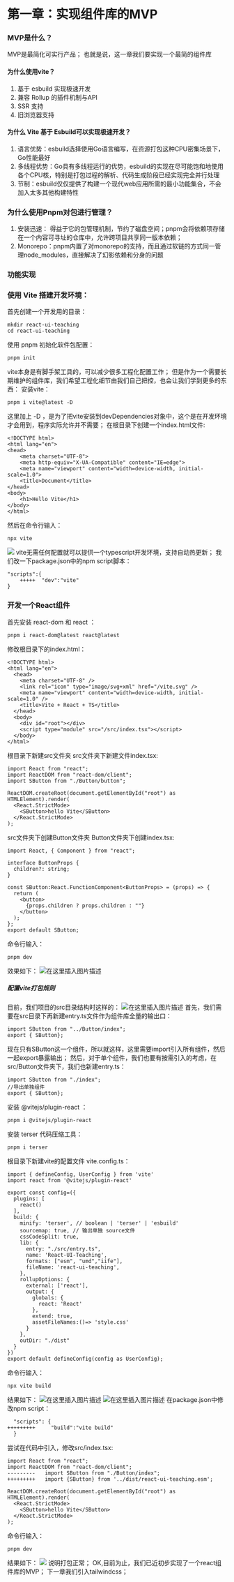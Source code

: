 # 第一章：实现组件库的MVP
### MVP是什么？
MVP是最简化可实行产品；
也就是说，这一章我们要实现一个最简的组件库
#### 为什么使用vite？
 1. 基于 esbuild 实现极速开发
 2. 兼容 Rollup 的插件机制与API
 3. SSR 支持
 4. 旧浏览器支持

#### 为什么 Vite 基于 Esbuild可以实现极速开发？
 1. 语言优势：esbuild选择使用Go语言编写，在资源打包这种CPU密集场景下，Go性能最好
 2. 多线程优势：Go具有多线程运行的优势，esbuild的实现在尽可能饱和地使用各个CPU核，特别是打包过程的解析、代码生成阶段已经实现完全并行处理
 3. 节制：esbuild仅仅提供了构建一个现代web应用所需的最小功能集合，不会加入太多其他构建特性
### 为什么使用Pnpm对包进行管理？
 
 1. 安装迅速： 得益于它的包管理机制，节约了磁盘空间；pnpm会将依赖项存储在一个内容可寻址的仓库中，允许跨项目共享同一版本依赖；
 2. Monorepo：pnpm内置了对monorepo的支持，而且通过软链的方式同一管理node_modules，直接解决了幻影依赖和分身的问题

### 功能实现 
### 使用 Vite 搭建开发环境：
首先创建一个开发用的目录：
```
mkdir react-ui-teaching
cd react-ui-teaching
```
使用 pnpm 初始化软件包配置：
```
pnpm init
```
vite本身是有脚手架工具的，可以减少很多工程化配置工作；
但是作为一个需要长期维护的组件库，我们希望工程化细节由我们自己把控，也会让我们学到更多的东西：
安装vite：
```
pnpm i vite@latest -D
```
这里加上 -D ，是为了把vite安装到devDependencies对象中，这个是在开发环境才会用到，程序实际允许并不需要；
在根目录下创建一个index.html文件:
```
<!DOCTYPE html>
<html lang="en">
<head>
    <meta charset="UTF-8">
    <meta http-equiv="X-UA-Compatible" content="IE=edge">
    <meta name="viewport" content="width=device-width, initial-scale=1.0">
    <title>Document</title>
</head>
<body>
    <h1>Hello Vite</h1>
</body>
</html>
```
然后在命令行输入：
```
npx vite
```
![](https://img-blog.csdnimg.cn/7be7b210f739499baa5dfa8b30bd9f66.png)
vite无需任何配置就可以提供一个typescript开发环境，支持自动热更新；
我们改一下package.json中的npm script脚本：
```
"scripts":{
	+++++  "dev":"vite"
}
```
### 开发一个React组件
首先安装 react-dom 和 react ：
```
pnpm i react-dom@latest react@latest
```
修改根目录下的index.html：
```
<!DOCTYPE html>
<html lang="en">
  <head>
    <meta charset="UTF-8" />
    <link rel="icon" type="image/svg+xml" href="/vite.svg" />
    <meta name="viewport" content="width=device-width, initial-scale=1.0" />
    <title>Vite + React + TS</title>
  </head>
  <body>
    <div id="root"></div>
    <script type="module" src="/src/index.tsx"></script>
  </body>
</html>
```
根目录下新建src文件夹
src文件夹下新建文件index.tsx:
```
import React from "react";
import ReactDOM from "react-dom/client";
import SButton from "./Button/button";

ReactDOM.createRoot(document.getElementById("root") as HTMLElement).render(
  <React.StrictMode>
    <SButton>hello Vite</SButton>
  </React.StrictMode>
);
```
src文件夹下创建Button文件夹
Button文件夹下创建index.tsx:
```
import React, { Component } from "react";

interface ButtonProps {
  children?: string;
}

const SButton:React.FunctionComponent<ButtonProps> = (props) => {
  return (
    <button>
      {props.children ? props.children : ""}
    </button>
  );
};
export default SButton;
```
命令行输入：
```
pnpm dev
```
效果如下：
![在这里插入图片描述](https://img-blog.csdnimg.cn/a7f7043a8e174c14b52068c2ce7df91f.png)

#####  配置vite打包规则
目前，我们项目的src目录结构时这样的：
![在这里插入图片描述](https://img-blog.csdnimg.cn/fb1e91cd440d4f39a749411c820c9549.png)
首先，我们需要在src目录下再新建entry.ts文件作为组件库全量的输出口：
```
import SButton from "../Button/index";
export { SButton};
```
现在只有SButton这一个组件，所以就这样，这里需要import引入所有组件，然后一起export暴露输出；
然后，对于单个组件，我们也要有按需引入的考虑，在src/Button文件夹下，我们也新建entry.ts：
```
import SButton from "./index";
//导出单独组件
export { SButton};
```
安装 @vitejs/plugin-react ：
```
pnpm i @vitejs/plugin-react
```
安装 terser 代码压缩工具：
```
pnpm i terser
```
根目录下新建vite的配置文件 vite.config.ts：
```
import { defineConfig, UserConfig } from 'vite'
import react from '@vitejs/plugin-react'

export const config=({
  plugins: [
    react()
  ],
  build: {
    minify: 'terser', // boolean | 'terser' | 'esbuild'
    sourcemap: true, // 输出单独 source文件
    cssCodeSplit: true,
    lib: {
      entry: "./src/entry.ts",
      name: 'React-UI-Teaching',
      formats: ["esm", "umd","iife"],
      fileName: 'react-ui-teaching',
    },
    rollupOptions: {
      external: ['react'],
      output: {
        globals: {
          react: 'React'
        },
        extend: true,
        assetFileNames:()=> 'style.css'
      }
    },
    outDir: "./dist"
  }
})
export default defineConfig(config as UserConfig);
```
命令行输入：
```
npx vite build
```
结果如下：
![在这里插入图片描述](https://img-blog.csdnimg.cn/c2adbb8d4400433293713355124dbe2c.png)
![在这里插入图片描述](https://img-blog.csdnimg.cn/e8c86f35302a408e8da2b44ca8a5cc28.png)
在package.json中修改npm script：
```
  "scripts": {
+++++++++     "build":"vite build"
  }
```
尝试在代码中引入，修改src/index.tsx:
```
import React from "react";
import ReactDOM from "react-dom/client";
---------   import SButton from "./Button/index";
+++++++++   import {SButton} from '../dist/react-ui-teaching.esm';

ReactDOM.createRoot(document.getElementById("root") as HTMLElement).render(
  <React.StrictMode>
    <SButton>hello Vite</SButton>
  </React.StrictMode>
);
```
命令行输入：
```
pnpm dev
```
结果如下：
![](https://img-blog.csdnimg.cn/09ed485a62ad4450b0c2a1ee7949766e.png)
说明打包正常；
OK,目前为止，我们已近初步实现了一个react组件库的MVP；
下一章我们引入tailwindcss；